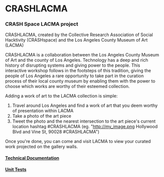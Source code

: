 CRASHLACMA
==========

### CRASH Space LACMA project

CRASHLACMA, created by the Collective Research Association of Social Hacktivity (CRASHspace) and the Los Angeles County Museum of Art (LACMA)

CRASHLACMA is a collaboration between the Los Angeles County Museum of Art and the county of Los Angeles.  Technology has a deep and rich history of disrupting systems and giving power to the people. This interactive workshop follows in the footsteps of this tradition, giving the people of Los Angeles a rare opportunity to take part in the curation process of their local county museum by enabling them with the power to choose which works are worthy of their esteemed collection.

Adding a work of art to the LACMA collection is simple: 
1. Travel around Los Angeles and find a work of art that you deem worthy of presentation within LACMA
2. Take a photo of the art piece
3. Tweet the photo and the nearest intersection to the art piece's current location hashtag #CRASHLACMA (eg. "http://my_image.png Hollywood Blvd and Vine St, 90028 #CRASHLACMA")

Once you're done, you can come and visit LACMA to view your curated work projected on the gallery walls.


#### [Technical Documentation](https://github.com/levisimons/CRASHLACMA/wiki/Technical-Outline)
#### [Unit Tests](https://github.com/levisimons/CRASHLACMA/wiki/Unit-Tests)


